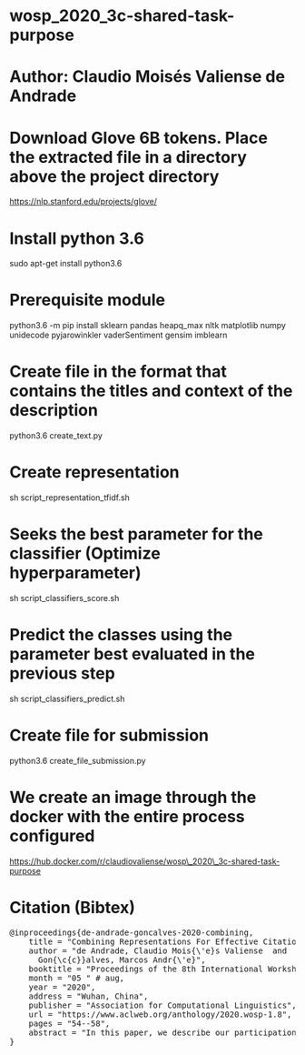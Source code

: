 # wosp_2020_3c-shared-task-purpose

# Author: Claudio Moisés Valiense de Andrade

# Download Glove 6B tokens. Place the extracted file in a directory above the project directory
https://nlp.stanford.edu/projects/glove/

# Install python 3.6
sudo apt-get install python3.6

# Prerequisite module
python3.6 -m pip install sklearn pandas heapq_max nltk matplotlib numpy unidecode pyjarowinkler vaderSentiment gensim imblearn

# Create file in the format that contains the titles and context of the description
python3.6 create_text.py

# Create representation
sh script_representation_tfidf.sh 

# Seeks the best parameter for the classifier (Optimize hyperparameter)
sh script_classifiers_score.sh 

# Predict the classes using the parameter best evaluated in the previous step
sh script_classifiers_predict.sh

# Create file for submission
python3.6 create_file_submission.py

# We create an image through the docker with the entire process configured
https://hub.docker.com/r/claudiovaliense/wosp\_2020\_3c-shared-task-purpose

# Citation (Bibtex)
<pre>
@inproceedings{de-andrade-goncalves-2020-combining,
    title = "Combining Representations For Effective Citation Classification",
    author = "de Andrade, Claudio Mois{\'e}s Valiense  and
      Gon{\c{c}}alves, Marcos Andr{\'e}",
    booktitle = "Proceedings of the 8th International Workshop on Mining Scientific Publications",
    month = "05 " # aug,
    year = "2020",
    address = "Wuhan, China",
    publisher = "Association for Computational Linguistics",
    url = "https://www.aclweb.org/anthology/2020.wosp-1.8",
    pages = "54--58",
    abstract = "In this paper, we describe our participation in two tasks organized by WOSP 2020, consisting of classifying the context of a citation (e.g., background, motivational, extension) and whether a citation is influential in the work (or not). Classifying the context of an article citation or its influence/importance in an automated way presents a challenge for machine learning algorithms due to the shortage of information and inherently ambiguity of the task. Its solution, on the other hand, may allow enhanced bibliometric studies. Several text representations have already been proposed in the literature, but their combination has been underexploited in the two tasks described above. Our solution relies exactly on combining different, potentially complementary, text representations in order to enhance the final obtained results. We evaluate the combination of various strategies for text representation, achieving the best results with a combination of TF-IDF (capturing statistical information), LDA (capturing topical information) and Glove word embeddings (capturing contextual information) for the task of classifying the context of the citation. Our solution ranked first in the task of classifying the citation context and third in classifying its influence.",
}
</pre>

